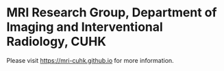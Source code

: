 # MRI Research Group, Department of Imaging and Interventional Radiology, CUHK

Please visit <https://mri-cuhk.github.io> for more information.
